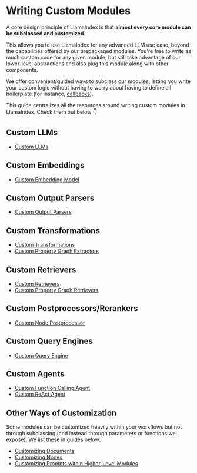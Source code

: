 # Writing Custom Modules

A core design principle of LlamaIndex is that **almost every core module can be subclassed and customized**.

This allows you to use LlamaIndex for any advanced LLM use case, beyond the capabilities offered by our prepackaged modules. You're free to write as much custom code for any given module, but still take advantage of our lower-level abstractions and also plug this module along with other components.

We offer convenient/guided ways to subclass our modules, letting you write your custom logic without having to worry about having to define all boilerplate (for instance, [callbacks](/python/framework/module_guides/observability/callbacks)).

This guide centralizes all the resources around writing custom modules in LlamaIndex. Check them out below 👇

## Custom LLMs

- [Custom LLMs](/python/framework/module_guides/models/llms/usage_custom#customizing-llms-within-llamaindex-abstractions)

## Custom Embeddings

- [Custom Embedding Model](/python/framework/module_guides/models/embeddings#custom-embedding-model)

## Custom Output Parsers

- [Custom Output Parsers](/python/examples/output_parsing/llm_program)

## Custom Transformations

- [Custom Transformations](/python/framework/module_guides/loading/ingestion_pipeline/transformations#custom-transformations)
- [Custom Property Graph Extractors](/python/framework/module_guides/indexing/lpg_index_guide#sub-classing-extractors)

## Custom Retrievers

- [Custom Retrievers](/python/examples/query_engine/customretrievers)
- [Custom Property Graph Retrievers](/python/framework/module_guides/indexing/lpg_index_guide#sub-classing-retrievers)

## Custom Postprocessors/Rerankers

- [Custom Node Postprocessor](/python/framework/optimizing/custom_modules#custom-postprocessorsrerankers)

## Custom Query Engines

- [Custom Query Engine](/python/examples/query_engine/custom_query_engine)

## Custom Agents

- [Custom Function Calling Agent](/python/examples/workflow/function_calling_agent)
- [Custom ReAct Agent](/python/examples/workflow/react_agent)

## Other Ways of Customization

Some modules can be customized heavily within your workflows but not through subclassing (and instead through parameters or functions we expose). We list these in guides below:

- [Customizing Documents](/python/framework/module_guides/loading/documents_and_nodes/usage_documents)
- [Customizing Nodes](/python/framework/module_guides/loading/documents_and_nodes/usage_nodes)
- [Customizing Prompts within Higher-Level Modules](/python/examples/prompts/prompt_mixin)
